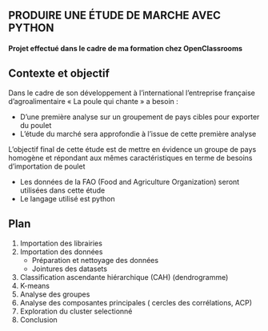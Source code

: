 ## PRODUIRE UNE ÉTUDE DE MARCHE AVEC PYTHON
#### Projet effectué dans le cadre de ma formation chez OpenClassrooms
## Contexte et objectif
Dans le cadre de son développement à l’international l’entreprise française d’agroalimentaire « La poule qui chante » a besoin :
- D’une première analyse sur un groupement de pays cibles pour exporter du poulet
- L’étude du marché sera approfondie à l’issue de cette première analyse

L’objectif final de cette étude est de mettre en évidence un groupe de pays homogène et répondant aux mêmes caractéristiques en terme de besoins d’importation de poulet
- Les données de la FAO (Food and Agriculture Organization) seront utilisées dans cette étude
- Le langage utilisé est python

## Plan 
1. Importation des librairies
2. Importation des données
     - Préparation et nettoyage des données
     - Jointures des datasets
3. Classification ascendante hiérarchique (CAH) (dendrogramme)
4. K-means
5. Analyse des groupes
6. Analyse des composantes principales ( cercles des corrélations, ACP)
7. Exploration du cluster selectionné
8. Conclusion
